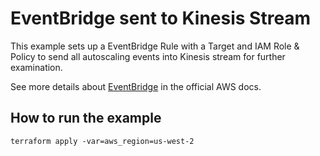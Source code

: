 # EventBridge sent to Kinesis Stream

This example sets up a EventBridge Rule with a Target and IAM Role & Policy
to send all autoscaling events into Kinesis stream for further examination.

See more details about [EventBridge](http://docs.aws.amazon.com/AmazonCloudWatch/latest/DeveloperGuide/WhatIsCloudWatchEvents.html)
in the official AWS docs.

## How to run the example

```
terraform apply -var=aws_region=us-west-2
```
